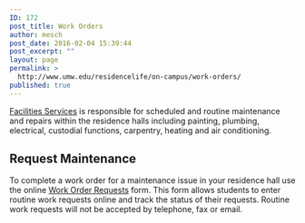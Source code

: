 ```yaml
---
ID: 172
post_title: Work Orders
author: mesch
post_date: 2016-02-04 15:39:44
post_excerpt: ""
layout: page
permalink: >
  http://www.umw.edu/residencelife/on-campus/work-orders/
published: true
---
```

<a href="http://adminfinance.umw.edu/facilities/work-management/">Facilities Services</a> is responsible for scheduled and routine maintenance and repairs within the residence halls including painting, plumbing, electrical, custodial functions, carpentry, heating and air conditioning.
<h2>Request Maintenance</h2>
To complete a work order for a maintenance issue in your residence hall use the online <a href="https://ssb.umw.edu/ssomanager/c/SSB?pkg=umw_work_order.p_create_work_order">Work Order Requests</a> form. This form allows students to enter routine work requests online and track the status of their requests. Routine work requests will not be accepted by telephone, fax or email.